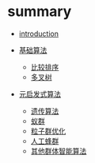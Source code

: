 # summary

* [introduction](./README.md)

* [基础算法](./basic.md)
  * [比较排序](./comparison-sort.md)
  * [多叉树]()

* [元启发式算法](./mha.md)
  * [遗传算法](./ga.md)
  * [蚁群](./aco.md)
  * [粒子群优化](./pso.md)
  * [人工蜂群](./abc.md)
  * [其他群体智能算法]()
